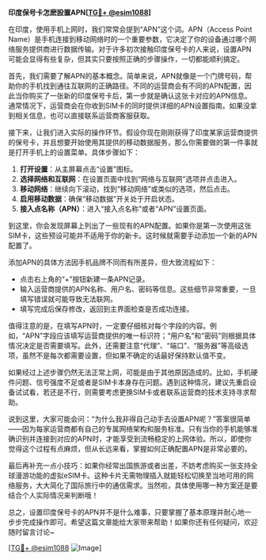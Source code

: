 **印度保号卡怎麽設置APN[[TG💪+ @esim1088](https://t.me/s/esim1088)]**

在印度，使用手机上网时，我们常常会提到“APN”这个词。APN（Access Point Name）是手机连接到移动网络时的一个重要参数，它决定了你的设备通过哪个网络服务提供商进行数据传输。对于许多初次接触印度保号卡的人来说，设置APN可能会显得有些复杂，但其实只要按照正确的步骤操作，一切都能顺利搞定。

首先，我们需要了解APN的基本概念。简单来说，APN就像是一个门牌号码，帮助你的手机找到通往互联网的正确路径。不同的运营商会有不同的APN配置，因此当你购买了一张新的印度保号卡后，第一步就是确认这张卡对应的APN信息。通常情况下，运营商会在你收到SIM卡的同时提供详细的APN设置指南。如果没拿到相关信息，也可以直接联系运营商客服获取。

接下来，让我们进入实际的操作环节。假设你现在刚刚获得了印度某家运营商提供的保号卡，并且想要开始使用其提供的移动数据服务，那么你需要做的第一件事就是打开手机上的设置菜单。具体步骤如下：

1. **打开设置**：从主屏幕点击“设置”图标。
2. **选择网络和互联网**：在设置页面中找到“网络与互联网”选项并点击进入。
3. **移动网络**：继续向下滚动，找到“移动网络”或类似的选项，然后点击。
4. **启用移动数据**：确保“移动数据”开关处于开启状态。
5. **接入点名称（APN）**：进入“接入点名称”或者“APN”设置页面。

到这里，你会发现屏幕上列出了一些现有的APN配置。如果你是第一次使用这张SIM卡，这些预设可能并不适用于你的新卡。这时候就需要手动添加一个新的APN配置了。

添加APN的具体方法因手机品牌不同而有所差异，但大致流程如下：

- 点击右上角的“+”按钮新建一条APN记录。
- 输入运营商提供的APN名称、用户名、密码等信息。这些细节非常重要，一旦填写错误就可能导致无法联网。
- 填写完成后保存修改，返回到主界面检查是否成功连接。

值得注意的是，在填写APN时，一定要仔细核对每个字段的内容。例如，“APN”字段应该填写运营商提供的唯一标识符；“用户名”和“密码”则根据具体情况决定是否需要填写。此外，还需要注意“代理”、“端口”、“服务器”等高级选项，虽然不是每次都需要设置，但如果不确定的话最好保持默认值不变。

如果经过上述步骤仍然无法正常上网，可能是由于其他原因造成的。比如，手机硬件问题、信号强度不足或者是SIM卡本身存在问题。遇到这种情况，建议先重启设备试试看，若还是不行，则需要考虑更换SIM卡或者联系运营商的技术支持寻求帮助。

说到这里，大家可能会问：“为什么我非得自己动手去设置APN呢？”答案很简单——因为每家运营商都有自己的专属网络架构和服务标准。只有当你的手机能够准确识别并连接到对应的APN时，才能享受到流畅稳定的上网体验。所以，即使你觉得这个过程有点麻烦，但从长远来看，掌握如何正确配置APN是非常必要的。

最后再补充一点小技巧：如果你经常出国旅游或者出差，不妨考虑购买一张支持全球漫游功能的虚拟eSIM卡。这种卡片无需物理插入就能轻松切换至当地可用的网络服务，大大简化了国际旅行中的通信需求。当然啦，具体使用哪一种方案还是要结合个人实际情况来判断哦！

总之，设置印度保号卡的APN并不是什么难事，只要掌握了基本原理并耐心地一步步完成操作即可。希望这篇文章能给大家带来帮助！如果你还有任何疑问，欢迎随时留言讨论~

[[TG💪+ @esim1088](https://t.me/s/esim1088) ![Image](https://i.postimg.cc/4NQfJmqS/Snipaste-2025-05-13-00-14-12.png)]